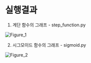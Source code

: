 # 실행결과
1. 계단 함수의 그래프 - step_function.py

![Figure_1](https://user-images.githubusercontent.com/53163222/93405954-70a1fa80-f8c9-11ea-9f3a-c38db7594e4f.png)

2. 시그모이드 함수의 그래프 - sigmoid.py

![Figure_2](https://user-images.githubusercontent.com/53163222/93405957-726bbe00-f8c9-11ea-840f-8941296c18e7.png)
